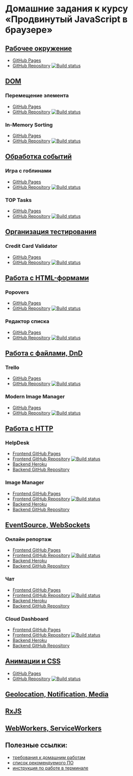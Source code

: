 # Домашние задания к курсу «Продвинутый JavaScript в браузере»

## [Рабочее окружение](env/)
  * [GitHub Pages](https://alex-m18.github.io/ahj-homeworks-env)
  * [GitHub Repository](https://github.com/Alex-m18/ahj-homeworks-env) [![Build status](https://ci.appveyor.com/api/projects/status/tjb99olu4a9jofb7?svg=true)](https://ci.appveyor.com/project/Alex-m18/ahj-homeworks-env)
## [DOM](dom/) 
### Перемещение элемента
  * [GitHub Pages](https://alex-m18.github.io/ahj-homeworks-dom-moving)
  * [GitHub Repository](https://github.com/Alex-m18/ahj-homeworks-dom-moving) [![Build status](https://ci.appveyor.com/api/projects/status/4i96w0ispdb2h37g?svg=true)](https://ci.appveyor.com/project/Alex-m18/ahj-homeworks-dom-moving)
### In-Memory Sorting
  * [GitHub Pages](https://alex-m18.github.io/ahj-homeworks-dom-sorting)
  * [GitHub Repository](https://github.com/Alex-m18/ahj-homeworks-dom-sorting) [![Build status](https://ci.appveyor.com/api/projects/status/07f1huwk4c5csytm?svg=true)](https://ci.appveyor.com/project/Alex-m18/ahj-homeworks-dom-sorting)
## [Обработка событий](events/)
### Игра с гоблинами
  * [GitHub Pages](https://alex-m18.github.io/ahj-homeworks-events-game)
  * [GitHub Repository](https://github.com/Alex-m18/ahj-homeworks-events-game) [![Build status](https://ci.appveyor.com/api/projects/status/iqa01b4ui0cidonk?svg=true)](https://ci.appveyor.com/project/Alex-m18/ahj-homeworks-events-game)
### TOP Tasks
  * [GitHub Pages](https://alex-m18.github.io/ahj-homeworks-events-tasks)
  * [GitHub Repository](https://github.com/Alex-m18/ahj-homeworks-events-tasks) [![Build status](https://ci.appveyor.com/api/projects/status/dbu916nb6p4gbj4h?svg=true)](https://ci.appveyor.com/project/Alex-m18/ahj-homeworks-events-tasks)
## [Организация тестирования](testing/)
### Credit Card Validator
  * [GitHub Pages](https://alex-m18.github.io/ahj-homeworks-testing)
  * [GitHub Repository](https://github.com/Alex-m18/ahj-homeworks-forms-testing) [![Build status](https://ci.appveyor.com/api/projects/status/4f2ef2id9we4rldo?svg=true)](https://ci.appveyor.com/project/Alex-m18/ahj-homeworks-testing)
## [Работа с HTML-формами](forms/)
### Popovers
  * [GitHub Pages](https://alex-m18.github.io/ahj-homeworks-forms-popovers)
  * [GitHub Repository](https://github.com/Alex-m18/ahj-homeworks-forms-popovers) [![Build status](https://ci.appveyor.com/api/projects/status/ug0ek4trcpfemeo5?svg=true)](https://ci.appveyor.com/project/Alex-m18/ahj-homeworks-forms-popovers)
### Редактор списка 
  * [GitHub Pages](https://alex-m18.github.io/ahj-homeworks-forms-list)
  * [GitHub Repository](https://github.com/Alex-m18/ahj-homeworks-forms-list) [![Build status](https://ci.appveyor.com/api/projects/status/y3adhgp7tmc4s1aw?svg=true)](https://ci.appveyor.com/project/Alex-m18/ahj-homeworks-forms-list)
## [Работа с файлами, DnD](dnd/)
### Trello
  * [GitHub Pages](https://alex-m18.github.io/ahj-homeworks-dnd-trello)
  * [GitHub Repository](https://github.com/Alex-m18/ahj-homeworks-dnd-trello) [![Build status](https://ci.appveyor.com/api/projects/status/gph6grcrxw9bt85l?svg=true)](https://ci.appveyor.com/project/Alex-m18/ahj-homeworks-dnd-trello)
### Modern Image Manager
  * [GitHub Pages](https://alex-m18.github.io/ahj-homeworks-dnd-mim)
  * [GitHub Repository](https://github.com/Alex-m18/ahj-homeworks-dnd-mim) [![Build status](https://ci.appveyor.com/api/projects/status/kfm3dbgu75t4jrg8?svg=true)](https://ci.appveyor.com/project/Alex-m18/ahj-homeworks-dnd-mim)
## [Работа с HTTP](http/)
### HelpDesk
  * [Frontend GitHub Pages](https://alex-m18.github.io/ahj-homeworks-http-helpdesk)
  * [Frontend GitHub Repository](https://github.com/Alex-m18/ahj-homeworks-http-helpdesk) [![Build status](https://ci.appveyor.com/api/projects/status/duinjny8siigdpme?svg=true)](https://ci.appveyor.com/project/Alex-m18/ahj-homeworks-sse-http-helpdesk)
  * [Backend Heroku](https://alex-m18-ahj-http.herokuapp.com)
  * [Backend GitHub Repository](https://github.com/Alex-m18/ahj-homeworks-http-helpdesk/tree/backend)
### Image Manager
  * [Frontend GitHub Pages](https://alex-m18.github.io/ahj-homeworks-http-im)
  * [Frontend GitHub Repository](https://github.com/Alex-m18/ahj-homeworks-http-im) [![Build status](https://ci.appveyor.com/api/projects/status/ht8o51212l6jjm0l?svg=true)](https://ci.appveyor.com/project/Alex-m18/ahj-homeworks-http-im)
  * [Backend Heroku](https://alex-m18-ahj-http3.herokuapp.com)
  * [Backend GitHub Repository](https://github.com/Alex-m18/ahj-homeworks-http-im/tree/backend)
## [EventSource, WebSockets](sse-ws/)
### Онлайн репортаж
  * [Frontend GitHub Pages](https://alex-m18.github.io/ahj-homeworks-sse-ws-report)
  * [Frontend GitHub Repository](https://github.com/Alex-m18/ahj-homeworks-sse-ws-report) [![Build status](https://ci.appveyor.com/api/projects/status/l9oc5m5chcvgco3p?svg=true)](https://ci.appveyor.com/project/Alex-m18/ahj-homeworks-sse-ws-report)
  * [Backend Heroku](https://alex-m18-ahj-sse-report.herokuapp.com)
  * [Backend GitHub Repository](https://github.com/Alex-m18/ahj-homeworks-sse-ws-report/tree/backend)
### Чат
  * [Frontend GitHub Pages](https://alex-m18.github.io/ahj-homeworks-sse-ws-chat)
  * [Frontend GitHub Repository](https://github.com/Alex-m18/ahj-homeworks-sse-ws-chat) [![Build status](https://ci.appveyor.com/api/projects/status/k530epj2f7lx8v76?svg=true)](https://ci.appveyor.com/project/Alex-m18/ahj-homeworks-sse-ws-chat)
  * [Backend Heroku](https://alex-m18-ahj-sse-chat.herokuapp.com)
  * [Backend GitHub Repository](https://github.com/Alex-m18/ahj-homeworks-sse-ws-chat/tree/backend)
### Cloud Dashboard
  * [Frontend GitHub Pages](https://alex-m18.github.io/ahj-homeworks-sse-ws-dashboard)
  * [Frontend GitHub Repository](https://github.com/Alex-m18/ahj-homeworks-sse-ws-dashboard) [![Build status](https://ci.appveyor.com/api/projects/status/m82mtcolfxi9p0ml?svg=true)](https://ci.appveyor.com/project/Alex-m18/ahj-homeworks-sse-ws-dashboard)
  * [Backend Heroku](https://alex-m18-ahj-sse-dashboard.herokuapp.com/)
  * [Backend GitHub Repository](https://github.com/Alex-m18/ahj-homeworks-sse-ws-dashboard/tree/backend)
## [Анимации и CSS](anim/)
  * [GitHub Pages](https://alex-m18.github.io/ahj-homeworks-anim)
  * [GitHub Repository](https://github.com/Alex-m18/ahj-homeworks-anim) [![Build status](https://ci.appveyor.com/api/projects/status/j8d7apecdbvrfo04?svg=true)](https://ci.appveyor.com/project/Alex-m18/ahj-homeworks-anim)
## [Geolocation, Notification, Media](media/)
## [RxJS](rxjs/)
## [WebWorkers, ServiceWorkers](workers/)

## Полезные ссылки:
* [требования к домашним работам](requirements.md)
* [список рекомендуемого ПО](software.md)
* [инструкция по работе в терминале](terminal.md)
